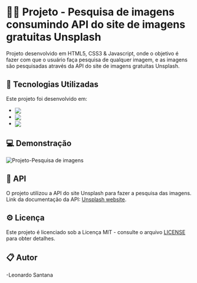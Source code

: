 # 👨‍💻 Projeto - Pesquisa de imagens consumindo API do site de imagens gratuitas Unsplash

Projeto desenvolvido em HTML5, CSS3 & Javascript, onde o objetivo é fazer com que o usuário faça pesquisa de qualquer imagem, e as imagens são pesquisadas através da API do site de imagens gratuitas Unsplash.

## 🚀 Tecnologias Utilizadas

Este projeto foi desenvolvido em: 
 
 - <img align="center" src="https://img.shields.io/badge/HTML5-E34F26?style=for-the-badge&logo=html5&logoColor=white">
- <img align="center" src="https://img.shields.io/badge/CSS3-1572B6?style=for-the-badge&logo=css3&logoColor=white">
- <img align="center" src="https://img.shields.io/badge/JavaScript-323330?style=for-the-badge&logo=javascript&logoColor=F7DF1E">

## 💻 Demonstração

![Projeto-Pesquisa de imagens](./img/Projeto2.gif)

## 🚀 API

O projeto utilizou a API do site Unsplash para fazer a pesquisa das imagens. Link da documentação da API: [Unsplash website](https://unsplash.com/documentation). 

## ⚙ Licença

Este projeto é licenciado sob a Licença MIT - consulte o arquivo [LICENSE](LICENSE) para obter detalhes.

## 📋 Autor

-Leonardo Santana
